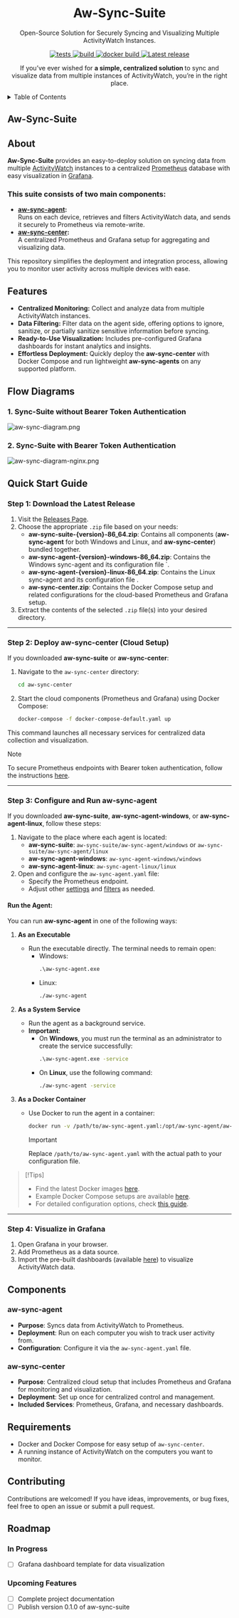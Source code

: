 <h1 align="center">Aw-Sync-Suite</h1>
<p align="center">
Open-Source Solution for Securely Syncing and Visualizing Multiple ActivityWatch Instances.  <br>
</p>

<p align="center">

   <a href="https://github.com/phrp720/aw-sync-suite/actions/workflows/tests.yaml?query=branch%3Amaster">
    <img title="Tests" src="https://github.com/phrp720/aw-sync-suite/actions/workflows/tests.yaml/badge.svg?branch=master" alt="tests"/>
  </a>
  <a href="https://github.com/phrp720/aw-sync-suite/actions/workflows/build.yml">
    <img title="Build Status GitHub" src="https://github.com/phrp720/aw-sync-suite/actions/workflows/build.yml/badge.svg"  alt="build"/>
  </a>
  <a href="https://github.com/phrp720/aw-sync-suite/actions/workflows/agent-docker-image.yml">
    <img title="Docker Build" src="https://github.com/phrp720/aw-sync-suite/actions/workflows/agent-docker-image.yml/badge.svg" alt="docker build">
  </a>

  <a href="https://github.com/phrp720/aw-sync-suite/releases">
    <img title="Latest release" src="https://img.shields.io/github/v/release/phrp720/aw-sync-suite" alt="Latest release">
  </a>
</p>

<p align="center">
  If you’ve ever wished for <strong> a simple, centralized solution </strong> to sync and visualize data from multiple instances of ActivityWatch, you’re in the right place.

</p>

<details>

<summary>Table of Contents</summary>

1. [About](#about)
2. [Features](#features)
3. [Flow Diagrams](#flow-diagrams)
    - [Without Bearer Token Authentication](#1-sync-suite-without-bearer-token-authentication)
    - [With Bearer Token Authentication](#2-sync-suite-with-bearer-token-authentication)
4. [Quick Start Guide](#quick-start-guide)
    - [Step 1: Download the Latest Release](#step-1-download-the-latest-release)
    - [Step 2: Deploy aw-sync-center (Cloud Setup)](#step-2-deploy-aw-sync-center-cloud-setup)
    - [Step 3: Configure and Run aw-sync-agent](#step-3-configure-and-run-aw-sync-agent)
    - [Step 4: Visualize in Grafana](#step-4-visualize-in-grafana)
5. [Components](#components)
    - [aw-sync-agent](#aw-sync-agent)
    - [aw-sync-center](#aw-sync-center)
6. [Requirements](#requirements)
7. [Contributing](#contributing)
</details>

## Aw-Sync-Suite

## About
**Aw-Sync-Suite** provides an easy-to-deploy solution on syncing data from multiple [ActivityWatch](https://github.com/ActivityWatch/activitywatch) instances to a centralized [Prometheus](https://prometheus.io/) database with easy visualization in [Grafana](https://grafana.com/).

### This suite consists of two main components:
- **[aw-sync-agent](https://github.com/phrp720/aw-sync-suite/tree/master/aw-sync-agent):**  
  Runs on each device, retrieves and filters ActivityWatch data, and sends it securely to Prometheus via remote-write.
- **[aw-sync-center](https://github.com/phrp720/aw-sync-suite/tree/master/aw-sync-center):**  
  A centralized Prometheus and Grafana setup for aggregating and visualizing data.

This repository simplifies the deployment and integration process, allowing you to monitor user activity across multiple devices with ease.

## Features
- **Centralized Monitoring:** Collect and analyze data from multiple ActivityWatch instances.
- **Data Filtering:** Filter data on the agent side, offering options to ignore, sanitize, or partially sanitize sensitive information before syncing.
- **Ready-to-Use Visualization:** Includes pre-configured Grafana dashboards for instant analytics and insights.
- **Effortless Deployment:** Quickly deploy the **aw-sync-center** with Docker Compose and run lightweight **aw-sync-agents** on any supported platform.


## Flow Diagrams

### 1. Sync-Suite without Bearer Token Authentication
![aw-sync-diagram.png](aw-sync-diagram.png)

### 2. Sync-Suite with Bearer Token Authentication
![aw-sync-diagram-nginx.png](aw-sync-diagram-nginx.png)


## Quick Start Guide

### Step 1: Download the Latest Release

1. Visit the [Releases Page](https://github.com/phrp720/aw-sync-suite/releases/).
2. Choose the appropriate `.zip` file based on your needs:
    - **aw-sync-suite-{version}-86_64.zip**: Contains all components (**aw-sync-agent** for both Windows and Linux, and **aw-sync-center**) bundled together.
    - **aw-sync-agent-{version}-windows-86_64.zip**: Contains the Windows sync-agent and its configuration file `.
    - **aw-sync-agent-{version}-linux-86_64.zip**: Contains the Linux sync-agent and its configuration file .
    - **aw-sync-center.zip**: Contains the Docker Compose setup and related configurations for the cloud-based Prometheus and Grafana setup.
3. Extract the contents of the selected `.zip` file(s) into your desired directory.

---

### Step 2: Deploy **aw-sync-center** (Cloud Setup)

If you downloaded **aw-sync-suite** or **aw-sync-center**:

1. Navigate to the `aw-sync-center` directory:
   ```bash
   cd aw-sync-center
   ```
2. Start the cloud components (Prometheus and Grafana) using Docker Compose:
   ```bash
   docker-compose -f docker-compose-default.yaml up
   ```

This command launches all necessary services for centralized data collection and visualization.

> [!Note]
> To secure Prometheus endpoints with Bearer token authentication, follow the instructions [here](https://github.com/phrp720/aw-sync-suite/tree/master/aw-sync-center#prometheus-with-nginx-secure-setup).

---

### Step 3: Configure and Run **aw-sync-agent**

If you downloaded **aw-sync-suite**, **aw-sync-agent-windows**, or **aw-sync-agent-linux**, follow these steps:

1. Navigate to the place where each agent is located:
    - **aw-sync-suite**: `aw-sync-suite/aw-sync-agent/windows` or `aw-sync-suite/aw-sync-agent/linux`
    - **aw-sync-agent-windows**: `aw-sync-agent-windows/windows`
    - **aw-sync-agent-linux**: `aw-sync-agent-linux/linux`
2. Open and configure the `aw-sync-agent.yaml` file:
    - Specify the Prometheus endpoint.
    - Adjust other [settings](https://github.com/phrp720/aw-sync-suite/tree/master/aw-sync-agent#configuration-options) and [filters](https://github.com/phrp720/aw-sync-suite/tree/master/aw-sync-agent#filters) as needed.

#### Run the Agent:
You can run **aw-sync-agent** in one of the following ways:

1. **As an Executable**
    - Run the executable directly. The terminal needs to remain open:
        - Windows:
          ```cmd
          .\aw-sync-agent.exe
          ```
        - Linux:
          ```bash
          ./aw-sync-agent
          ```

2. **As a System Service**
    - Run the agent as a background service.
    - **Important**:
        - On **Windows**, you must run the terminal as an administrator to create the service successfully:
          ```cmd
          .\aw-sync-agent.exe -service
          ```
        - On **Linux**, use the following command:
          ```bash
          ./aw-sync-agent -service
          ```

3. **As a Docker Container**
    - Use Docker to run the agent in a container:
      ```bash
      docker run -v /path/to/aw-sync-agent.yaml:/opt/aw-sync-agent/aw-sync-agent.yaml phrp5/aw-sync-agent:latest
      ```
      > [!Important]  
      > Replace `/path/to/aw-sync-agent.yaml` with the actual path to your configuration file.

> [!Tips]
> - Find the latest Docker images [here](https://hub.docker.com/r/phrp5/aw-sync-agent/tags).
> - Example Docker Compose setups are available [here](https://github.com/phrp720/aw-sync-suite/tree/master/aw-sync-agent/docker-examples).
> - For detailed configuration options, check [this guide](https://github.com/phrp720/aw-sync-suite/tree/master/aw-sync-agent#configuration-options).

---

### Step 4: Visualize in Grafana

1. Open Grafana in your browser.
2. Add Prometheus as a data source.
3. Import the pre-built dashboards (available [here]()) to visualize ActivityWatch data.


## Components

### aw-sync-agent

- **Purpose**: Syncs data from ActivityWatch to Prometheus.
- **Deployment**: Run on each computer you wish to track user activity from.
- **Configuration**: Configure it via the `aw-sync-agent.yaml` file.

### aw-sync-center

- **Purpose**: Centralized cloud setup that includes Prometheus and Grafana for monitoring and visualization.
- **Deployment**: Set up once for centralized control and management.
- **Included Services**: Prometheus, Grafana, and necessary dashboards.

## Requirements

- Docker and Docker Compose for easy setup of `aw-sync-center`.
- A running instance of ActivityWatch on the computers you want to monitor.

## Contributing
Contributions are welcomed! If you have ideas, improvements, or bug fixes, feel free to open an issue or submit a pull request.

## Roadmap

### In Progress
- [ ] Grafana dashboard template for data visualization

### Upcoming Features
- [ ] Complete project documentation
- [ ] Publish version 0.1.0 of aw-sync-suite
